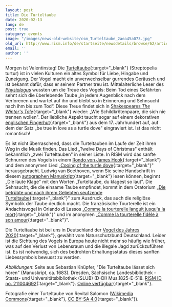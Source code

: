 ```yaml
---
layout: post
title: Die Turteltaube
date: 2020-02-13
lang: de
post: true
category: events
image: "/images/news-old-website/csm_Turteltaube_2aea45a073.jpg"
old_url: http://www.rism.info/de/startseite/newsdetails/browse/62/article/64/lovey-dovey.html
email: ''
author: ''
---
```



Morgen ist Valentinstag! Die [Turteltaube](https://ebird.org/species/eutdov){:target="_blank"} (Streptopelia turtur) ist in vielen Kulturen ein altes Symbol für Liebe, Hingabe und Zuneigung. Der Vogel macht ein unverwechselbar gurrendes Geräusch und ist bekannt dafür, dass er seinem Partner treu ist. Mittelalterliche Leser des [_Physiologus_](https://books.google.de/books?id=iBSDddO-9PoC&lpg=PA416&dq=turtle%2520dove&hl=de&pg=PA416#v=onepage&q&f=false) wussten um die Treue des Vogels: Beim Tod eines Gefährten sehnt sich die überlebende Taube „in jedem Augenblick nach dem Verlorenen und wartet auf ihn und bleibt so in Erinnerung und Sehnsucht nach ihm bis zum Tod“. Diese Treue findet sich in [Shakespeares _The Winter's Tale_](https://www.operationturtledove.org/turtle-doves/turtle-doves-in-culture/){:target="_blank"} wieder: „Wie Schildkrötenpaare, die sich nie trennen wollen". Der liebliche Aspekt taucht sogar auf einem dekorativen [englischen Fingerhut](https://www.shakespeare.org.uk/explore-shakespeare/blogs/shakespeare-100-objects-thimble/){:target="_blank"} aus dem 17. Jahrhundert auf, auf dem der Satz „be true in love as a turtle dove" eingraviert ist. Ist das nicht romantisch!

Es ist nicht überraschend, dass die Turteltauben im Laufe der Zeit ihren Weg in die Musik finden. Das Lied „Twelve Days of Christmas" enthält bekanntlich „zwei Turteltauben" in seiner Liste. In RISM wird das sanfte Schnurren des Vogels in einem [Rondo von James Hook](https://opac.rism.info/search?id=990031234&View=rism){:target="_blank"} und dem anonymen Lied „[Cooing of the turtle dove](https://opac.rism.info/search?id=800070848&View=rism){:target="_blank"}" herausgebracht. Ludwig van Beethoven, wenn Sie seine Handschrift in diesem [autographen Manuskript](https://opac.rism.info/search?id=464000291&View=rism){:target="_blank"} lesen können, beginnt „Die laute Klage" mit den Worten „Turteltaube, du klagest so laut". Die Sehnsucht, die die einsame Taube empfindet, kommt in dem Oratorium „[Die betrübte und nach ihrem Geliebten seufzende Turteltaube](https://opac.rism.info/search?id=455020636&View=rism){:target="_blank"}" zum Ausdruck, das auch die religiöse Symbolik der Taube deutlich macht. Die französische Tourterelle ist ein Andachtsvogel in Orlando di Lassos „[Comme la tourterelle languit jusqu'a la mort](https://opac.rism.info/search?View=rism&q=lasso+comme+tourterelle){:target="_blank"}" und im anonymen „[Comme la tourterelle fidèle à son amour](https://opac.rism.info/search?id=400187746&View=rism){:target="_blank"}".

Die Turteltaube ist bei uns in Deutschland der [Vogel des Jahres 2020](https://www.nabu.de/tiere-und-pflanzen/aktionen-und-projekte/vogel-des-jahres/turteltaube/index.html){:target="_blank"}, gewählt vom Naturschutzbund Deutschland. Leider ist die Sichtung des Vogels in Europa heute nicht mehr so häufig wie früher, was auf den Verlust von Lebensraum und die illegale Jagd zurückzuführen ist. Es ist notwendig, sich des bedrohten Erhaltungsstatus dieses sanften Liebessymbols bewusst zu werden.


_Abbildungen_: Seite aus Sebastian Knüpfer, "Die Turteltaube lässet sich hören" (Manuskript, ca. 1683). Dresden, Sächsische Landesbibliothek - Staats- und Universitätsbibliothek (SLUB) (D-Dl) Mus.1825-E-518. [RISM ID no. 211004692](https://opac.rism.info/search?id=211004692&View=rism){:target="_blank"}. [Online verfügbar](https://sachsen.digital/werkansicht/dlf/87610/1/){:target="_blank"}.

Fotografie einer Turteltaube von Revital Salomon ([Wikimedia Commons](https://commons.wikimedia.org/wiki/File:European_turtle_dove.JPG){:target="_blank"}, [CC BY-SA 4.0](https://creativecommons.org/licenses/by-sa/4.0/deed.en){:target="_blank"}).
